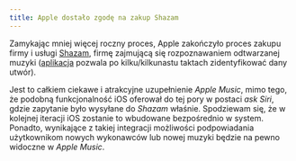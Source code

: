 ```yaml
---
title: Apple dostało zgodę na zakup Shazam
---
```


Zamykając mniej więcej roczny proces, Apple zakończyło proces zakupu firmy i usługi [Shazam][1], firmę zajmującą się rozpoznawaniem odtwarzanej muzyki ([aplikacja][2] pozwala po kilku/kilkunastu taktach zidentyfikować dany utwór).

Jest to całkiem ciekawe i atrakcyjne uzupełnienie *Apple Music*, mimo tego, że podobną funkcjonalność iOS oferował do tej pory w postaci *ask Siri*, gdzie zapytanie było wysyłane do *Shazam* właśnie. Spodziewam się, że w kolejnej iteracji iOS zostanie to wbudowane bezpośrednio w system. Ponadto, wynikające z takiej integracji możliwości podpowiadania użytkownikom nowych wykonawców lub nowej muzyki będzie na pewno widoczne w *Apple Music*.

[1]:	https://www.shazam.com/pl
[2]:	https://itunes.apple.com/pl/app/id284993459?at=10lrL3
